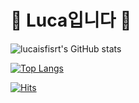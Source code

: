# 🖤 Luca입니다 🖤

![lucaisfisrt's GitHub stats](https://github-readme-stats.vercel.app/api?username=lucaisfirst&show_icons=true&theme=dark)

[![Top Langs](https://github-readme-stats.vercel.app/api/top-langs/?username=lucaisfirst&layout=compact&theme=dark&langs_count=10)](https://github.com/lucaisfirst/github-readme-stats)

[![Hits](https://hits.seeyoufarm.com/api/count/incr/badge.svg?url=https%3A%2F%2Fgithub.com%2Flucaisfirst&count_bg=%2379C83D&title_bg=%23555555&icon=&icon_color=%23E7E7E7&title=hits&edge_flat=false)](https://hits.seeyoufarm.com)
